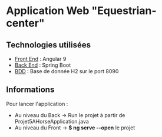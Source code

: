 # Application Web "Equestrian-center"

## Technologies utilisées
* [Front End](#front-end) : Angular 9
* [Back End](#back-end) : Spring Boot
* [BDD](#BDD) : Base de donnée H2 sur le port 8090

## Informations
Pour lancer l'application :
* Au niveau du Back -> Run le projet à partir de Projet5AHorseApplication.java
* Au niveau du Front -> **$ ng serve --open** le projet
